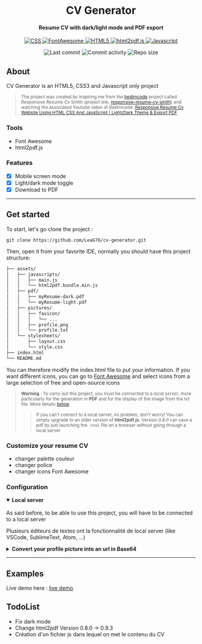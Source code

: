 <p align="center">
  <h1 align="center">CV Generator</h1>
  <h4 align="center">Resume CV with dark/light mode and PDF export</h4>
</p>

<p align="center">
  <a href="https://developer.mozilla.org/en-US/docs/Web/CSS">
    <img alt="CSS" src="https://img.shields.io/badge/-CSS-0068BA?style=flat&logo=css3&logoColor=white" />
  </a>

  <a href="https://fontawesome.com/">
    <img alt="FontAwesome" src="https://img.shields.io/badge/-Font_Awesome-2186DF?style=flat&logo=fontawesome&logoColor=white" />
  </a>

  <a href="https://developer.mozilla.org/en-US/docs/Glossary/HTML5">
    <img alt="HTML5" src="https://img.shields.io/badge/-HTML5-DD4D25?style=flat&logo=html5&logoColor=white" />
  </a>

  <a href="https://ekoopmans.github.io/html2pdf.js/">
    <img alt="html2pdf.js" src="https://img.shields.io/badge/-html2pdf.js-16866B?style=flat&logo=javascript&logoColor=white" />
  </a>
  
  <a href="https://developer.mozilla.org/en-US/docs/Web/JavaScript">
    <img alt="Javascript" src="https://img.shields.io/badge/-Javascript-EFD81D?style=flat&logo=javascript&logoColor=white" /> 
  </a> 
</p>

<p align="center">
  <img alt="Last commit" src="https://img.shields.io/github/last-commit/leag76/cv-generator?color=%23B5CDA3&logo=github&logoColor=white" />
  <img alt="Commit activity" src="https://img.shields.io/github/commit-activity/y/leag76/cv-generator?color=%23A76844&logo=github&logoColor=white" />
  <img alt="Repo size" src="https://img.shields.io/github/repo-size/leag76/cv-generator?color=%23C1AC95&logo=github&logoColor=white" />
</p>

## About

CV Generator is an HTML5, CSS3 and Javascript only project

> <sub>The project was created by inspiring me from the <a href="https://github.com/bedimcode">bedimcode</a> project called Responsive Resume Cv Smith (project link: <a href="https://github.com/bedimcode/responsive-resume-cv-smith">responsive-resume-cv-smith</a>) and watching the associated Youtube video of Bedimcode: <a href="https://www.youtube.com/watch?v=oYjseP_Qhv4">Responsive Resume Cv Website Using HTML CSS And JavaScript | Light/Dark Theme & Export PDF</a></sub>

### Tools

- Font Awesome
- html2pdf.js

### Features

- [x] Mobile screen mode
- [x] Light/dark mode toggle
- [x] Download to PDF

---

## Get started

To start, let's go clone the project :

```
git clone https://github.com/LeaG76/cv-generator.git
```

Then, open it from your favorite IDE, normally you should have this project structure:

```bash
├── assets/
│   ├── javascripts/
│   │   ├── main.js
│   │   └── html2pdf.bundle.min.js
│   ├── pdf/
│   │   ├── myResume-dark.pdf
│   │   └── myResume-light.pdf
│   ├── pictures/
│   │   ├── favicon/
│   │   │   └── ...
│   │   ├── profile.png
│   │   └── profile.txt
│   └── stylesheets/
│       ├── layout.css
│       └── style.css
├── index.html
└── README.md
```

You can therefore modify the index.html file to put your information. If you want different icons, you can go to [Font Awesome](https://fontawesome.com/search?m=free&o=r "Go to Font Awesome") and select icons from a large selection of free and open-source icons

> <sub>**Warning** : To carry out this project, you must be connected to a *local server*, more particularly for the generation in **PDF** and for the display of the image from the txt file. More details [below](#configuration "Go to configuration")</sub>
>> <sub>If you can't connect to a local server, no problem, don't worry! You can simply upgrade to an older version of **html2pdf.js**. Version *0.8.0* can save a pdf by just launching the `.html` file on a browser without going through a local server</sub>

### Customize your resume CV

- changer palette couleur
- changer police
- changer icons Font Awesome

### Configuration

<details open>
  <summary><b>Local server</b></summary>
  <br>
  As said before, to be able to use this project, you will have to be connected to a local server
  
  Plusieurs éditeurs de textes ont la fonctionnalité de local server (like VSCode, SublimeText, Atom, ...)
</details>

<details close>
  <summary><b>Convert your profile picture into an url in Base64</b></summary>
  <br>

  Plusieurs façons :

  - Avec un serveur local (fichier main.js -> profile.txt)
  - Sans serveur local (mettre url directement dans la src de l'image dans le fichier .html)

  Convert your logo image to Base64 and replace this :

```html
<img src="assets/pictures/profile.png" alt="Icon picture" class="home_img">
```

by this :

```html
<img src="your_base64_url" alt="Icon picture" class="home_img">
```
</details>

---

## Examples

Live demo here : [live demo](https://leag76.github.io/cv-generator/ "Go to the live demo")

## TodoList

- Fix dark mode
- Change html2pdf Version 0.8.0 -> 0.9.3
- Création d'un fichier js dans lequel on met le contenu du CV
